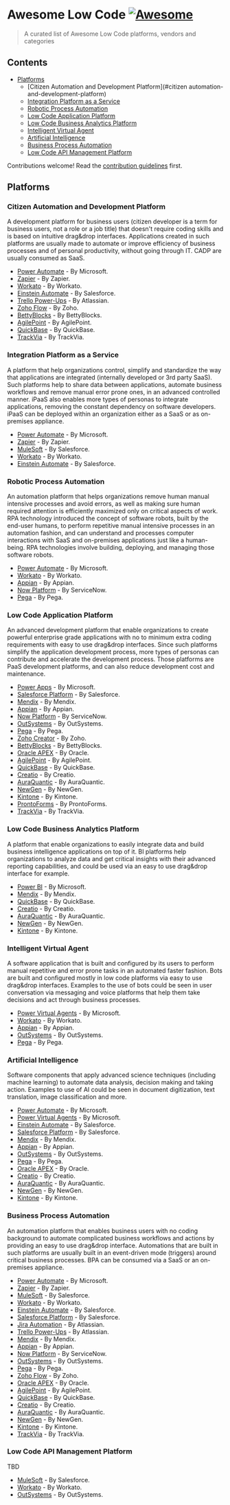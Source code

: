 # Awesome Low Code [![Awesome](https://awesome.re/badge.svg)](https://awesome.re)

> A curated list of Awesome Low Code platforms, vendors and categories

## Contents

- [Platforms](#Platforms)
   - [Citizen Automation and Development Platform](#citizen automation-and-development-platform)
   - [Integration Platform as a Service](#integration-platform-as-a-service)
   - [Robotic Process Automation](#robotic-process-automation)
   - [Low Code Application Platform](#low-code-application-platform)
   - [Low Code Business Analytics Platform](#low-code-business-analytics-platform)
   - [Intelligent Virtual Agent](#intelligent-virtual-agent)
   - [Artificial Intelligence](#artificial-intelligence)
   - [Business Process Automation](#business-process-automation)
   - [Low Code API Management Platform](#low-code-api-management-platform)

Contributions welcome! Read the [contribution guidelines](contributing.md) first.

## Platforms

### Citizen Automation and Development Platform

A development platform for business users (citizen developer is a term for business users, not a role or a job title) that doesn't require coding skills and is based on intuitive drag&drop interfaces. Applications created in such platforms are usually made to automate or improve efficiency of business processes and of personal productivity, without going through IT. CADP are usually consumed as SaaS.

- [Power Automate](https://flow.microsoft.com/) - By Microsoft.
- [Zapier](https://zapier.com/) - By Zapier.
- [Workato](https://workato.com/) - By Workato.
- [Einstein Automate](https://www.salesforce.com/products/platform/einstein-automate/) - By Salesforce.
- [Trello Power-Ups](https://trello.com/power-ups/category/automation) - By Atlassian.
- [Zoho Flow](https://www.zoho.com/flow/) - By Zoho.
- [BettyBlocks](https://www.bettyblocks.com/) - By BettyBlocks.
- [AgilePoint](https://agilepoint.com/) - By AgilePoint.
- [QuickBase](https://www.quickbase.com/) - By QuickBase.
- [TrackVia](https://trackvia.com/) - By TrackVia.

### Integration Platform as a Service

A platform that help organizations control, simplify and standardize the way that applications are integrated (internally developed or 3rd party SaaS). Such platforms help to share data between applications, automate business workflows and remove manual error prone ones, in an advanced controlled manner. iPaaS also enables more types of personas to integrate applications, removing the constant dependency on software developers. iPaaS can be deployed within an organization either as a SaaS or as on-premises appliance.

- [Power Automate](https://flow.microsoft.com/) - By Microsoft.
- [Zapier](https://zapier.com/) - By Zapier.
- [MuleSoft](https://mulesoft.com/) - By Salesforce.
- [Workato](https://workato.com/) - By Workato.
- [Einstein Automate](https://www.salesforce.com/products/platform/einstein-automate/) - By Salesforce.

### Robotic Process Automation

An automation platform that helps organizations remove human manual intensive processes and avoid errors, as well as making sure human required attention is efficiently maximized only on critical aspects of work. RPA technology introduced the concept of software robots, built by the end-user humans, to perform repetitive manual intensive processes in an automation fashion, and can understand and processes computer interactions with SaaS and on-premises applications just like a human-being. RPA technologies involve building, deploying, and managing those software robots.

- [Power Automate](https://flow.microsoft.com/) - By Microsoft.
- [Workato](https://workato.com/) - By Workato.
- [Appian](https://appian.com/) - By Appian.
- [Now Platform](https://www.servicenow.com/now-platform.html) - By ServiceNow.
- [Pega](https://www.pega.com/) - By Pega.

### Low Code Application Platform

An advanced development platform that enable organizations to create powerful enterprise grade applications with no to minimum extra coding requirements with  easy to use drag&drop interfaces. Since such platforms simplify the application development process, more types of personas can contribute and accelerate the development process. Those platforms are PaaS development platforms, and can also reduce development cost and maintenance.

- [Power Apps](https://powerapps.com/) - By Microsoft.
- [Salesforce Platform](https://www.salesforce.com/products/platform) - By Salesforce.
- [Mendix](https://mendix.com/) - By Mendix.
- [Appian](https://appian.com/) - By Appian.
- [Now Platform](https://www.servicenow.com/now-platform.html) - By ServiceNow.
- [OutSystems](https://www.outsystems.com/) - By OutSystems.
- [Pega](https://www.pega.com/) - By Pega.
- [Zoho Creator](https://www.zoho.com/creator/low-code-platform/) - By Zoho.
- [BettyBlocks](https://www.bettyblocks.com/) - By BettyBlocks.
- [Oracle APEX](https://apex.oracle.com/en/platform/low-code/) - By Oracle.
- [AgilePoint](https://agilepoint.com/) - By AgilePoint.
- [QuickBase](https://www.quickbase.com/) - By QuickBase.
- [Creatio](https://www.creatio.com/) - By Creatio.
- [AuraQuantic](https://www.auraquantic.com/) - By AuraQuantic.
- [NewGen](https://newgensoft.com/) - By NewGen.
- [Kintone](https://www.kintone.com/) - By Kintone.
- [ProntoForms](https://www.prontoforms.com/) - By ProntoForms.
- [TrackVia](https://trackvia.com/) - By TrackVia.

### Low Code Business Analytics Platform

A platform that enable organizations to easily integrate data and build business intelligence applications on top of it. BI platforms help organizations to analyze data and get critical insights with their advanced reporting capabilities, and could be used via an easy to use drag&drop interface for example.

- [Power BI](https://powerbi.microsoft.com/) - By Microsoft.
- [Mendix](https://mendix.com/) - By Mendix.
- [QuickBase](https://www.quickbase.com/) - By QuickBase.
- [Creatio](https://www.creatio.com/) - By Creatio.
- [AuraQuantic](https://www.auraquantic.com/) - By AuraQuantic.
- [NewGen](https://newgensoft.com/) - By NewGen.
- [Kintone](https://www.kintone.com/) - By Kintone.

### Intelligent Virtual Agent

A software application that is built and configured by its users to perform manual repetitive and error prone tasks in an automated faster fashion. Bots are built and configured mostly in low code platforms via easy to use drag&drop interfaces. Examples to the use of bots could be seen in user conversation via messaging and voice platforms that help them take decisions and act through business processes.

- [Power Virtual Agents](https://powervirtualagents.microsoft.com/) - By Microsoft.
- [Workato](https://workato.com/) - By Workato.
- [Appian](https://appian.com/) - By Appian.
- [OutSystems](https://www.outsystems.com/) - By OutSystems.
- [Pega](https://www.pega.com/) - By Pega.

### Artificial Intelligence

Software components that apply advanced science techniques (including machine learning) to automate data analysis, decision making and taking action. Examples to use of AI could be seen in document digitization, text translation, image classification and more.

- [Power Automate](https://flow.microsoft.com/) - By Microsoft.
- [Power Virtual Agents](https://powervirtualagents.microsoft.com/) - By Microsoft.
- [Einstein Automate](https://www.salesforce.com/products/platform/einstein-automate/) - By Salesforce.
- [Salesforce Platform](https://www.salesforce.com/products/platform) - By Salesforce.
- [Mendix](https://mendix.com/) - By Mendix.
- [Appian](https://appian.com/) - By Appian.
- [OutSystems](https://www.outsystems.com/) - By OutSystems.
- [Pega](https://www.pega.com/) - By Pega.
- [Oracle APEX](https://apex.oracle.com/en/platform/low-code/) - By Oracle.
- [Creatio](https://www.creatio.com/) - By Creatio.
- [AuraQuantic](https://www.auraquantic.com/) - By AuraQuantic.
- [NewGen](https://newgensoft.com/) - By NewGen.
- [Kintone](https://www.kintone.com/) - By Kintone.

### Business Process Automation

An automation platform that enables business users with no coding background to automate complicated business workflows and actions by providing an easy to use drag&drop interface. Automations that are built in such platforms are usually built in an event-driven mode (triggers) around critical business processes. BPA can be consumed via a SaaS or an on-premises appliance.

- [Power Automate](https://flow.microsoft.com/) - By Microsoft.
- [Zapier](https://zapier.com/) - By Zapier.
- [MuleSoft](https://mulesoft.com/) - By Salesforce.
- [Workato](https://workato.com/) - By Workato.
- [Einstein Automate](https://www.salesforce.com/products/platform/einstein-automate/) - By Salesforce.
- [Salesforce Platform](https://www.salesforce.com/products/platform) - By Salesforce.
- [Jira Automation](https://www.atlassian.com/software/jira/features/automation) - By Atlassian.
- [Trello Power-Ups](https://trello.com/power-ups/category/automation) - By Atlassian.
- [Mendix](https://mendix.com/) - By Mendix.
- [Appian](https://appian.com/) - By Appian.
- [Now Platform](https://www.servicenow.com/now-platform.html) - By ServiceNow.
- [OutSystems](https://www.outsystems.com/) - By OutSystems.
- [Pega](https://www.pega.com/) - By Pega.
- [Zoho Flow](https://www.zoho.com/flow/) - By Zoho.
- [Oracle APEX](https://apex.oracle.com/en/platform/low-code/) - By Oracle.
- [AgilePoint](https://agilepoint.com/) - By AgilePoint.
- [QuickBase](https://www.quickbase.com/) - By QuickBase.
- [Creatio](https://www.creatio.com/) - By Creatio.
- [AuraQuantic](https://www.auraquantic.com/) - By AuraQuantic.
- [NewGen](https://newgensoft.com/) - By NewGen.
- [Kintone](https://www.kintone.com/) - By Kintone.
- [TrackVia](https://trackvia.com/) - By TrackVia.

### Low Code API Management Platform

TBD

- [MuleSoft](https://mulesoft.com/) - By Salesforce.
- [Workato](https://workato.com/) - By Workato.
- [OutSystems](https://www.outsystems.com/) - By OutSystems.
